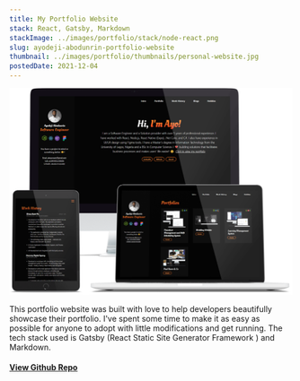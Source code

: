 ```yaml
---
title: My Portfolio Website
stack: React, Gatsby, Markdown
stackImage: ../images/portfolio/stack/node-react.png
slug: ayodeji-abodunrin-portfolio-website
thumbnail: ../images/portfolio/thumbnails/personal-website.jpg
postedDate: 2021-12-04
---
```


![Landing Page ](../images/portfolio/featured/personal-website/landing-page.png)

This portfolio website was built with love to help developers beautifully showcase their portfolio. I've spent some time to make it as easy as possible for anyone to adopt with little modifications and get running. The tech stack used is Gatsby (React Static Site Generator Framework ) and Markdown.


#### <a href="https://github.com/omob/ayodeji-abodunrin-website/ " target="_blank" title="Ayodeji Abodunrin Portfolio Website ">View Github Repo</a>
